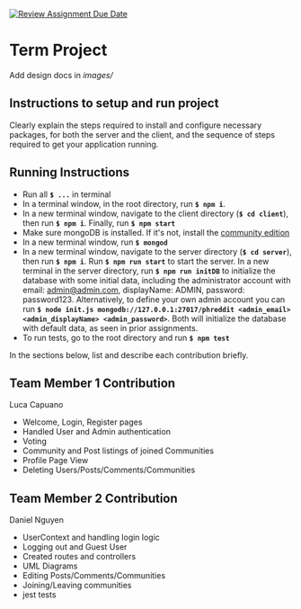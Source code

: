 [![Review Assignment Due Date](https://classroom.github.com/assets/deadline-readme-button-22041afd0340ce965d47ae6ef1cefeee28c7c493a6346c4f15d667ab976d596c.svg)](https://classroom.github.com/a/2tEDYwzN)
# Term Project

Add design docs in *images/*

## Instructions to setup and run project
Clearly explain the steps required to install and configure necessary packages,
for both the server and the client, and the sequence of steps required to get
your application running.

## Running Instructions
- Run all **`$ ...`** in terminal
- In a terminal window, in the root directory, run **`$ npm i`**.
- In a new terminal window, navigate to the client directory (**`$ cd client`**), then run **`$ npm i`**. Finally, run **`$ npm start`**
- Make sure mongoDB is installed. If it's not, install the [community edition](https://www.mongodb.com/docs/manual/administration/install-community/)
- In a new terminal window, run **`$ mongod`**
- In a new terminal window, navigate to the server directory (**`$ cd server`**), then run **`$ npm i`**. Run **`$ npm run start`** to start the server. In a new terminal in the server directory, run **`$ npm run initDB`** to initialize the database with some initial data, including the administrator account with email: admin@admin.com, displayName: ADMIN, password: password123. Alternatively, to define your own admin account you can run **`$ node init.js mongodb://127.0.0.1:27017/phreddit <admin_email> <admin_displayName> <admin_password>`**. Both will initialize the database with default data, as seen in prior assignments.
- To run tests, go to the root directory and run **`$ npm test`**

In the sections below, list and describe each contribution briefly.

## Team Member 1 Contribution
Luca Capuano
- Welcome, Login, Register pages
- Handled User and Admin authentication
- Voting
- Community and Post listings of joined Communities
- Profile Page View
- Deleting Users/Posts/Comments/Communities

## Team Member 2 Contribution
Daniel Nguyen
- UserContext and handling login logic
- Logging out and Guest User
- Created routes and controllers
- UML Diagrams
- Editing Posts/Comments/Communities
- Joining/Leaving communities
- jest tests
